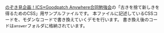 [のぞき見企画！ICS×Goodpatch Anywhere合同勉強会](https://goodpatch.connpass.com/event/173722/)の「古きを捨て新しきを得るためのCSS」用サンプルファイルです。
本ファイルに記述しているCSSコードを、モダンなコードで書き換えていくデモを行います。
書き換え後のコードは`answer`フォルダに格納されています。
